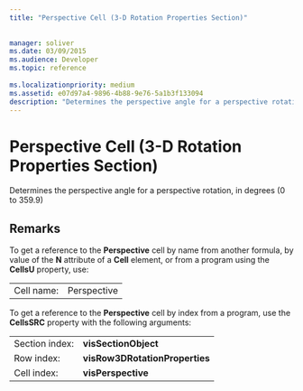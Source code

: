 ```yaml
---
title: "Perspective Cell (3-D Rotation Properties Section)"
 
 
manager: soliver
ms.date: 03/09/2015
ms.audience: Developer
ms.topic: reference
 
ms.localizationpriority: medium
ms.assetid: e07d97a4-9896-4b88-9e76-5a1b3f133094
description: "Determines the perspective angle for a perspective rotation, in degrees (0 to 359.9)"
---
```


# Perspective Cell (3-D Rotation Properties Section)

Determines the perspective angle for a perspective rotation, in degrees (0 to 359.9)
  
## Remarks

To get a reference to the **Perspective** cell by name from another formula, by value of the **N** attribute of a **Cell** element, or from a program using the **CellsU** property, use: 
  
|||
|:-----|:-----|
|Cell name:  <br/> |Perspective  <br/> |
   
To get a reference to the **Perspective** cell by index from a program, use the **CellsSRC** property with the following arguments: 
  
|||
|:-----|:-----|
|Section index:  <br/> |**visSectionObject** <br/> |
|Row index:  <br/> |**visRow3DRotationProperties** <br/> |
|Cell index:  <br/> |**visPerspective** <br/> |
   

